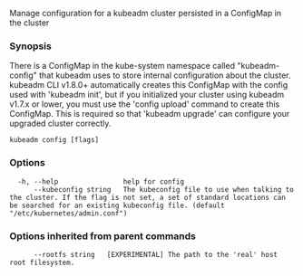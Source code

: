 
Manage configuration for a kubeadm cluster persisted in a ConfigMap in the cluster

### Synopsis


There is a ConfigMap in the kube-system namespace called "kubeadm-config" that kubeadm uses to store internal configuration about the
cluster. kubeadm CLI v1.8.0+ automatically creates this ConfigMap with the config used with 'kubeadm init', but if you
initialized your cluster using kubeadm v1.7.x or lower, you must use the 'config upload' command to create this
ConfigMap. This is required so that 'kubeadm upgrade' can configure your upgraded cluster correctly.


```
kubeadm config [flags]
```

### Options

```
  -h, --help                help for config
      --kubeconfig string   The kubeconfig file to use when talking to the cluster. If the flag is not set, a set of standard locations can be searched for an existing kubeconfig file. (default "/etc/kubernetes/admin.conf")
```

### Options inherited from parent commands

```
      --rootfs string   [EXPERIMENTAL] The path to the 'real' host root filesystem.
```
